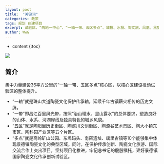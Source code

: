```yaml
---
layout: post
title:  "关键词"
categories: 政策
tags: 规划 在建项目 
excerpt: 试验区、“两地一中心”、“一轴一带、五区多点”、城投、水投、陶文旅、凤凰、黑猫、高铁商务区、昌南新区、名坊园、航空小镇、陶大小镇、昌江百里风光带、浮梁县
author: WwG
---
```


* content
{:toc}

![](https://img.alicdn.com/imgextra/i1/1828226079/O1CN01ICUlI11umEGYebc8a_!!1828226079.jpg)

## 简介
集中力量建设36平方公里的“一轴一带、五区多点”核心区，以核心区建设推动试验区的整体提升。
- “一轴”就是珠山大道陶瓷文化保护传承轴，延续千年古镇薪火相传的历史文脉。
- “一带”即昌江百里风光带，按照“治山理水、显山露水”的总体要求，塑造良好的山体、水系、河湖岸线及独具特色的城乡风貌。
- “五区”就是陶阳里历史街区、陶溪川文创街区、陶源谷艺术景区、陶大小镇东市区、陶科园产业区等五个片区。
- “多点”就是高岭矿山公园、东埠码头、南窑遗址、瑶里古镇等10个能够集中体现景德镇陶瓷文化的典型区域。同时，在保护传承创新、陶瓷文化旅游、国际交流合作上突出项目，坚持项目化推进，牢记总书记的殷殷嘱托，建好景德镇国家陶瓷文化传承创新试验区。
